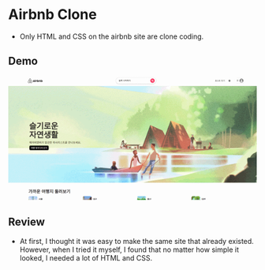 # Airbnb Clone
- Only HTML and CSS on the airbnb site are clone coding.

## Demo
<img src="img/demo.gif">

## Review
- At first, I thought it was easy to make the same site that already existed.
However, when I tried it myself, I found that no matter how simple it looked, I needed a lot of HTML and CSS.
